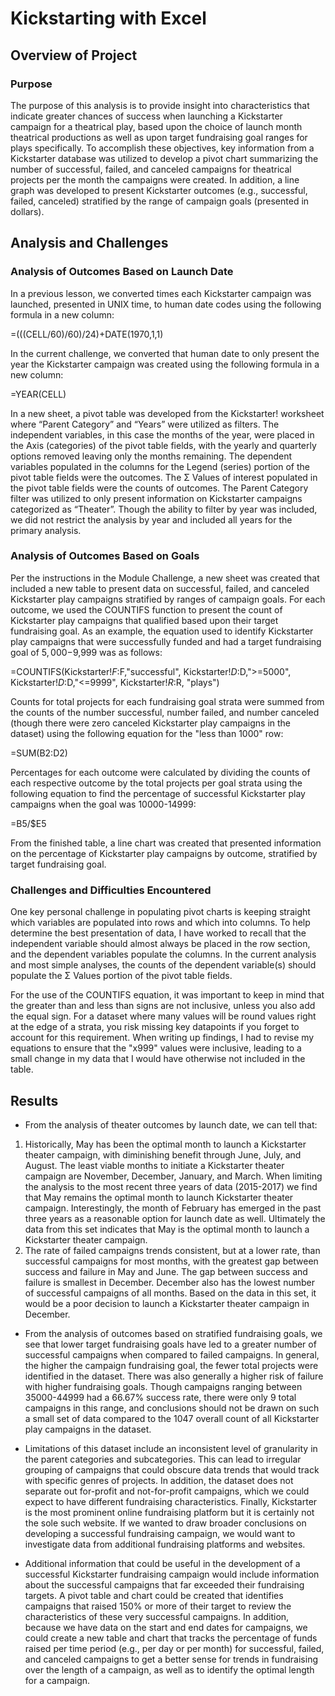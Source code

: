 # Kickstarting with Excel

## Overview of Project

### Purpose

The purpose of this analysis is to provide insight into characteristics that indicate greater chances of success when launching a Kickstarter campaign for a theatrical play, based upon the choice of launch month theatrical productions as well as upon target fundraising goal ranges for plays specifically. To accomplish these objectives, key information from a Kickstarter database was utilized to develop a pivot chart summarizing the number of successful, failed, and canceled campaigns for theatrical projects per the month the campaigns were created. In addition, a line graph was developed to present Kickstarter outcomes (e.g., successful, failed, canceled) stratified by the range of campaign goals (presented in dollars).

## Analysis and Challenges

### Analysis of Outcomes Based on Launch Date

In a previous lesson, we converted times each Kickstarter campaign was launched, presented in UNIX time, to human date codes using the following formula in a new column:

=(((CELL/60)/60)/24)+DATE(1970,1,1)

In the current challenge, we converted that human date to only present the year the Kickstarter campaign was created using the following formula in a new column:

=YEAR(CELL)

In a new sheet, a pivot table was developed from the Kickstarter! worksheet where “Parent Category” and “Years” were utilized as filters. The independent variables, in this case the months of the year, were placed in the Axis (categories) of the pivot table fields, with the yearly and quarterly options removed leaving only the months remaining. The dependent variables populated in the columns for the Legend (series) portion of the pivot table fields were the outcomes. The Σ Values of interest populated in the pivot table fields were the counts of outcomes. 
The Parent Category filter was utilized to only present information on Kickstarter campaigns categorized as “Theater”. Though the ability to filter by year was included, we did not restrict the analysis by year and included all years for the primary analysis.

### Analysis of Outcomes Based on Goals

Per the instructions in the Module Challenge, a new sheet was created that included a new table to present data on successful, failed, and canceled Kickstarter play campaigns stratified by ranges of campaign goals. For each outcome, we used the COUNTIFS function to present the count of Kickstarter play campaigns that qualified based upon their target fundraising goal. As an example, the equation used to identify Kickstarter play campaigns that were successfully funded and had a target fundraising goal of $5,000-$9,999 was as follows:

=COUNTIFS(Kickstarter!$F:$F,"successful", Kickstarter!$D:$D,">=5000", Kickstarter!$D:$D,"<=9999", Kickstarter!$R:$R, "plays")

Counts for total projects for each fundraising goal strata were summed from the counts of the number successful, number failed, and number canceled (though there were zero canceled Kickstarter play campaigns in the dataset) using the following equation for the "less than 1000" row:

=SUM(B2:D2)

Percentages for each outcome were calculated by dividing the counts of each respective outcome by the total projects per goal strata using the following equation to find the percentage of successful Kickstarter play campaigns when the goal was 10000-14999:

=B5/$E5

From the finished table, a line chart was created that presented information on the percentage of Kickstarter play campaigns by outcome, stratified by target fundraising goal.

### Challenges and Difficulties Encountered

One key personal challenge in populating pivot charts is keeping straight which variables are populated into rows and which into columns. To help determine the best presentation of data, I have worked to recall that the independent variable should almost always be placed in the row section, and the dependent variables populate the columns. In the current analysis and most simple analyses, the counts of the dependent variable(s) should populate the Σ Values portion of the pivot table fields.

For the use of the COUNTIFS equation, it was important to keep in mind that the greater than and less than signs are not inclusive, unless you also add the equal sign. For a dataset where many values will be round values right at the edge of a strata, you risk missing key datapoints if you forget to account for this requirement. When writing up findings, I had to revise my equations to ensure that the "x999" values were inclusive, leading to a small change in my data that I would have otherwise not included in the table.

## Results

- From the analysis of theater outcomes by launch date, we can tell that: 
1) Historically, May has been the optimal month to launch a Kickstarter theater campaign, with diminishing benefit through June, July, and August. The least viable months to initiate a Kickstarter theater campaign are November, December, January, and March. When limiting the analysis to the most recent three years of data (2015-2017) we find that May remains the optimal month to launch  Kickstarter theater campaign. Interestingly, the month of February has emerged in the past three years as a reasonable option for launch date as well. Ultimately the data from this set indicates that May is the optimal month to launch a Kickstarter theater campaign.
2) The rate of failed campaigns trends consistent, but at a lower rate, than successful campaigns for most months, with the greatest gap between success and failure in May and June. The gap between success and failure is smallest in December. December also has the lowest number of successful campaigns of all months. Based on the data in this set, it would be a poor decision to launch a Kickstarter theater campaign in December.

- From the analysis of outcomes based on stratified fundraising goals, we see that lower target fundraising goals have led to a greater number of successful campaigns when compared to failed campaigns. In general, the higher the campaign fundraising goal, the fewer total projects were identified in the dataset. There was also generally a higher risk of failure with higher fundraising goals. Though campaigns ranging between 35000-44999 had a 66.67% success rate, there were only 9 total campaigns in this range, and conclusions should not be drawn on such a small set of data compared to the 1047 overall count of all Kickstarter play campaigns in the dataset.

- Limitations of this dataset include an inconsistent level of granularity in the parent categories and subcategories. This can lead to irregular grouping of campaigns that could obscure data trends that would track with specific genres of projects. In addition, the dataset does not separate out for-profit and not-for-profit campaigns, which we could expect to have different fundraising characteristics. Finally, Kickstarter is the most prominent online fundraising platform but it is certainly not the sole such website. If we wanted to draw broader conclusions on developing a successful fundraising campaign, we would want to investigate data from additional fundraising platforms and websites.

- Additional information that could be useful in the development of a successful Kickstarter fundraising campaign would include information about the successful campaigns that far exceeded their fundraising targets. A pivot table and chart could be created that identifies campaigns that raised 150% or more of their target to review the characteristics of these very successful campaigns. In addition, because we have data on the start and end dates for campaigns, we could create a new table and chart that tracks the percentage of funds raised per time period (e.g., per day or per month) for successful, failed, and canceled campaigns to get a better sense for trends in fundraising over the length of a campaign, as well as to identify the optimal length for a campaign.
